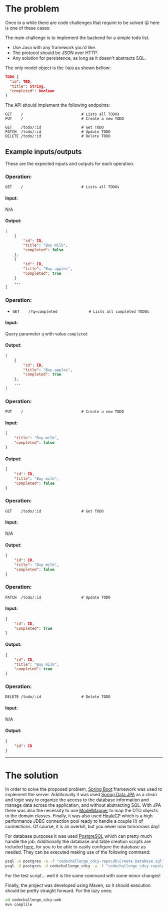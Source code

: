 # The problem
Once in a while there are code challenges that require to be solved 😜 here is one of these cases:

The main challenge is to implement the backend for a simple todo list.
* Use Java with any framework you'd like.
* The protocol should be JSON over HTTP.
* Any solution for persistence, as long as it doesn't abstracts SQL.

The only model object is the `TODO` as shown bellow:
```json
TODO {
  "id": TBD,
  "title": String,
  "completed": Boolean
}
```

The API should implement the following endpoints:
```
GET    /                          # Lists all TODOs
PUT    /                          # Create a new TODO

GET    /todo/:id                  # Get TODO
PATCH  /todo/:id                  # Update TODO
DELETE /todo/:id                  # Delete TODO
```

## Example inputs/outputs
These are the expected inputs and outputs for each operation.

### Operation:
`GET    /                          # Lists all TODOs`
#### Input:
N/A
#### Output:
```json
[
	{
		"id": ID,
		"title": "Buy milk",
		"completed": false
	},
	{
		"id": ID,
		"title": "Buy apples",
		"completed": true
	}
	...
]
```

### Operation:
* `GET    /?q=completed              # Lists all completed TODOs`
#### Input:
Query parameter `q` with value `completed`
#### Output:
```json
[
	{
		"id": ID,
		"title": "Buy apples",
		"completed": true
	},
	...
]
```

### Operation:
`PUT    /                          # Create a new TODO`
#### Input:
```json
{
	"title": "Buy milk",
	"completed": false
}
```
#### Output:
```json
{
	"id": ID,
	"title": "Buy milk",
	"completed": false
}
```

### Operation:
`GET    /todo/:id                  # Get TODO`
#### Input:
N/A
#### Output:
```json
{
	"id": ID,
	"title": "Buy milk",
	"completed": false
}
```

### Operation:
`PATCH  /todo/:id                  # Update TODO`
#### Input:
```json
{
	"id": ID,
	"completed": true
}
```
#### Output:
```json
{
	"id": ID,
	"title": "Buy milk",
	"completed": true
}
```

### Operation:
`DELETE /todo/:id                  # Delete TODO`
#### Input:
N/A
#### Output:
```json
{
	"id": ID
}
```
---
# The solution
In order to solve the proposed problem, [Spring Boot](http://spring.io/projects/spring-boot) framework was used to implement the server. Additionally it was used [Spring Data JPA](https://projects.spring.io/spring-data-jpa/) as a clean and logic way to organize the access to the database information and manage data across  the application, and without abstracting SQL. With JPA there was also the necessity  to use [ModelMapper](http://modelmapper.org/) to map the DTO objects to the domain classes.
Finally, it was also used [HirakiCP](https://github.com/brettwooldridge/HikariCP) which is a high performance JDBC connection pool ready to handle a couple (!) of connections. Of course, it is an overkill, but you never now tomorrows day!

For database purposes it was used [PostgreSQL](https://www.postgresql.org) which can pretty much handle the job. Additionally the database and table creation scripts are included [here](codechallenge_cdcy-repo/db), for you to be able to easily configure the database as needed. They can be executed making use of the following command:
```sh
psql -U postgres -a -f "codechallenge_cdcy-repo\db\Create Database.sql"
psql -U postgres -d codechallenge_cdcy -a -f "codechallenge_cdcy-repo\db\Create Database.sql"
```
For the test script... well it is the same command with some minor changes!

Finally, the project was developed using Maven, so it should execution should be pretty straight forward.
For the lazy ones:
```sh
cd codechallenge_cdcy-web
mvn complile
```
